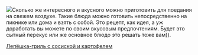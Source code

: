 <!--2025-06-01 11:12:54-->
<div class="yb">
  <div class="rss povarenok"><a href="https://www.povarenok.ru/recipes/show/182735/"><img src="https://www.povarenok.ru/data/cache/2025may/31/24/3178911_35835-640x480.jpg"></a>Сколько же интересного и вкусного можно приготовить для поедания на свежем воздухе. Такие блюда можно готовить непосредственно на пикнике или дома и взять с собой. Это рецепт, как идея, а уж доработать вы можете по своим вкусовым предпочтениям. Будет это сытный перекус или же основное блюдо это решать тоже вам)). <p class="titl"><a href="https://www.povarenok.ru/recipes/show/182735/">Лепёшка-гриль с сосиской и картофелем</a></p></div>
</div>
